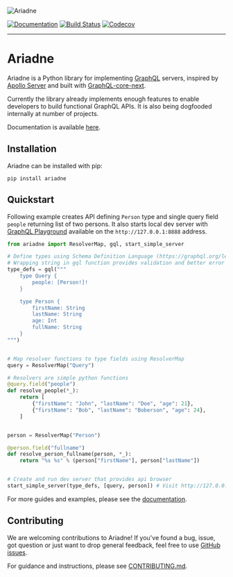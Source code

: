 ![Ariadne](https://ariadne.readthedocs.io/en/latest/_images/logo.png)

[![Documentation](https://readthedocs.org/projects/ariadne/badge/?version=latest)](https://ariadne.readthedocs.io/en/latest/?badge=latest)
[![Build Status](https://travis-ci.org/mirumee/ariadne.svg?branch=master)](https://travis-ci.org/mirumee/ariadne)
[![Codecov](https://codecov.io/gh/mirumee/ariadne/branch/master/graph/badge.svg)](https://codecov.io/gh/mirumee/ariadne)

- - - - -

# Ariadne

Ariadne is a Python library for implementing [GraphQL](http://graphql.github.io/) servers, inspired by [Apollo Server](https://www.apollographql.com/docs/apollo-server/) and built with [GraphQL-core-next](https://github.com/graphql-python/graphql-core-next).

Currently the library already implements enough features to enable developers to build functional GraphQL APIs. It is also being dogfooded internally at number of projects.

Documentation is available [here](https://ariadne.readthedocs.io/en/latest/?badge=latest).


## Installation

Ariadne can be installed with pip:

    pip install ariadne


## Quickstart 

Following example creates API defining `Person` type and single query field `people` returning list of two persons. It also starts local dev server with [GraphQL Playground](https://github.com/prisma/graphql-playground) available on the `http://127.0.0.1:8888` address.

```python
from ariadne import ResolverMap, gql, start_simple_server

# Define types using Schema Definition Language (https://graphql.org/learn/schema/)
# Wrapping string in gql function provides validation and better error traceback
type_defs = gql("""
    type Query {
        people: [Person!]!
    }

    type Person {
        firstName: String
        lastName: String
        age: Int
        fullName: String
    }
""")


# Map resolver functions to type fields using ResolverMap
query = ResolverMap("Query")

# Resolvers are simple python functions
@query.field("people")
def resolve_people(*_):
    return [
        {"firstName": "John", "lastName": "Doe", "age": 21},
        {"firstName": "Bob", "lastName": "Boberson", "age": 24},
    ]


person = ResolverMap("Person")

@person.field("fullname")
def resolve_person_fullname(person, *_):
    return "%s %s" % (person["firstName"], person["lastName"])


# Create and run dev server that provides api browser
start_simple_server(type_defs, [query, person]) # Visit http://127.0.0.1:8888 to see API browser!
```

For more guides and examples, please see the [documentation](https://ariadne.readthedocs.io/en/latest/?badge=latest).


Contributing
------------

We are welcoming contributions to Ariadne! If you've found a bug, issue, got question or just want to drop general feedback, feel free to use [GitHub issues](https://github.com/mirumee/ariadne/issues).

For guidance and instructions, please see [CONTRIBUTING.md](CONTRIBUTING.md).
